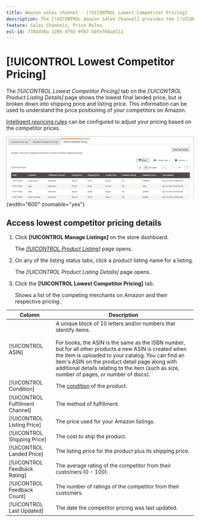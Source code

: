 ```yaml
---
title: Amazon sales channel - [!UICONTROL Lowest Competitor Pricing]
description: The [!UICONTROL Amazon Sales Channel] provides the [!UICONTROL Lowest Competitor Pricing] tab to help you to understand the price positioning of your competitors on Amazon.
feature: Sales Channels, Price Rules
exl-id: 7784d36a-1286-4f92-9f67-b0fef04ad112
---
```

# [!UICONTROL Lowest Competitor Pricing]

The _[!UICONTROL Lowest Competitor Pricing]_ tab on the _[!UICONTROL Product Listing Details]_ page shows the lowest final landed price, but is broken down into shipping price and listing price. This information can be used to understand the price positioning of your competitors on Amazon.

[Intelligent repricing rules](./intelligent-repricing-rules.md) can be configured to adjust your pricing based on the competitor prices.

![Lowest competitor pricing](assets/amazon-listing-details-lowest-comp.png){width="600" zoomable="yes"}

## Access lowest competitor pricing details

1. Click **[!UICONTROL Manage Listings]** on the store dashboard.

   The [_[!UICONTROL Product Listing]_](./managing-product-listings.md) page opens.

1. On any of the listing status tabs, click a product listing name for a listing.

   The _[!UICONTROL Product Listing Details]_ page opens.

1. Click the **[!UICONTROL Lowest Competitor Pricing]** tab.

   Shows a list of the competing merchants on Amazon and their respective pricing.

| Column                           | Description                                                                                                                                                                                                                                                                                                                                                                            |
|----------------------------------|----------------------------------------------------------------------------------------------------------------------------------------------------------------------------------------------------------------------------------------------------------------------------------------------------------------------------------------------------------------------------------------|
| [!UICONTROL ASIN]                | A unique block of 10 letters and/or numbers that identify items.<br><br>For books, the ASIN is the same as the ISBN number, but for all other products a new ASIN is created when the item is uploaded to your catalog. You can find an item's ASIN on the product detail page along with additional details relating to the item (such as size, number of pages, or number of discs). |
| [!UICONTROL Condition]           | The [condition](./product-listing-condition.md) of the product.                                                                                                                                                                                                                                                                                                                        |
| [!UICONTROL Fulfillment Channel] | The method of fulfillment.                                                                                                                                                                                                                                                                                                                                                             |
| [!UICONTROL Listing Price]       | The price used for your Amazon listings.                                                                                                                                                                                                                                                                                                                                               |
| [!UICONTROL Shipping Price]      | The cost to ship the product.                                                                                                                                                                                                                                                                                                                                                          |
| [!UICONTROL Landed Price]        | The listing price for the product plus its shipping price.                                                                                                                                                                                                                                                                                                                             |
| [!UICONTROL Feedback Rating]     | The average rating of the competitor from their customers (0 - 100).                                                                                                                                                                                                                                                                                                                   |
| [!UICONTROL Feedback Count]      | The number of ratings of the competitor from their customers.                                                                                                                                                                                                                                                                                                                          |
| [!UICONTROL Last Updated]        | The date the competitor pricing was last updated.                                                                                                                                                                                                                                                                                                                                      |
